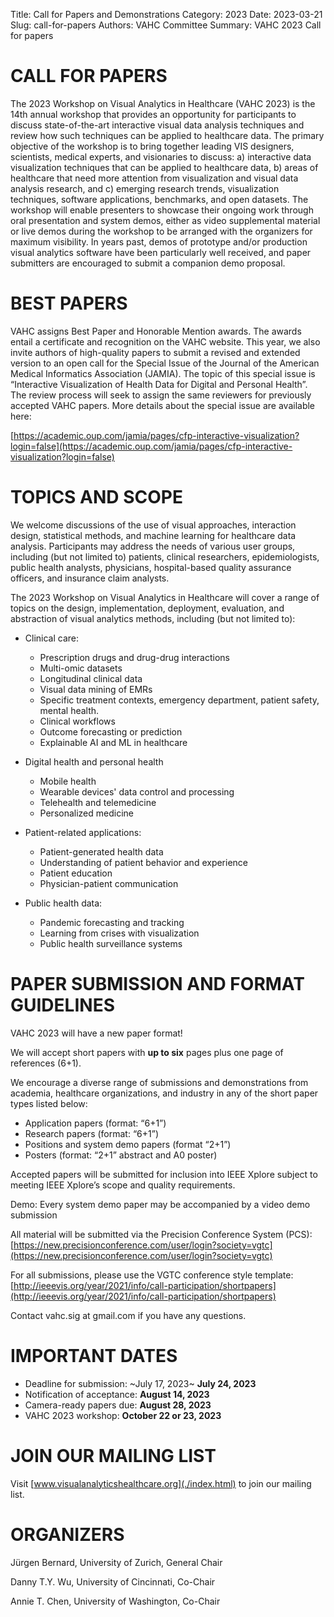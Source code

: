 Title: Call for Papers and Demonstrations
Category: 2023
Date: 2023-03-21
Slug: call-for-papers
Authors: VAHC Committee
Summary: VAHC 2023 Call for papers


CALL FOR PAPERS
============================================

The 2023 Workshop on Visual Analytics in Healthcare (VAHC 2023) is the 14th annual workshop that provides an opportunity for participants to discuss state-of-the-art interactive visual data analysis techniques and review how such techniques can be applied to healthcare data. The primary objective of the workshop is to bring together leading VIS designers, scientists, medical experts, and visionaries to discuss: a) interactive data visualization techniques that can be applied to healthcare data, b) areas of healthcare that need more attention from visualization and visual data analysis research, and c) emerging research trends, visualization techniques, software applications, benchmarks, and open datasets. The workshop will enable presenters to showcase their ongoing work through oral presentation and system demos, either as video supplemental material or live demos during the workshop to be arranged with the organizers for maximum visibility. In years past, demos of prototype and/or production visual analytics software have been particularly well received, and paper submitters are encouraged to submit a companion demo proposal.


BEST PAPERS
===========

VAHC assigns Best Paper and Honorable Mention awards. The awards entail a certificate and recognition on the VAHC website. This year, we also invite authors of high-quality papers to submit a revised and extended version to an open call for the Special Issue of the Journal of the American Medical Informatics Association (JAMIA). The topic of this special issue is “Interactive Visualization of Health Data for Digital and Personal Health”. The review process will seek to assign the same reviewers for previously accepted VAHC papers. More details about the special issue are available here:

[https://academic.oup.com/jamia/pages/cfp-interactive-visualization?login=false](https://academic.oup.com/jamia/pages/cfp-interactive-visualization?login=false)

TOPICS AND SCOPE
================

We welcome discussions of the use of visual approaches, interaction design, statistical methods, and machine learning for healthcare data analysis. Participants may address the needs of various user groups, including (but not limited to) patients, clinical researchers, epidemiologists, public health analysts, physicians, hospital-based quality assurance officers, and insurance claim analysts.

The 2023 Workshop on Visual Analytics in Healthcare will cover a range of topics on the design, implementation, deployment, evaluation, and abstraction of visual analytics methods, including (but not limited to):

- Clinical care:
    - Prescription drugs and drug-drug interactions
    - Multi-omic datasets
    - Longitudinal clinical data
    - Visual data mining of EMRs
    - Specific treatment contexts, emergency department, patient safety, mental health.
    - Clinical workflows
    - Outcome forecasting or prediction
    - Explainable AI and ML in healthcare 

- Digital health and personal health
    - Mobile health
    - Wearable devices' data control and processing
    - Telehealth and telemedicine
    - Personalized medicine

- Patient-related applications:
    - Patient-generated health data
    - Understanding of patient behavior and experience 
    - Patient education
    - Physician-patient communication

- Public health data: 
    - Pandemic forecasting and tracking
    - Learning from crises with visualization
    - Public health surveillance systems



PAPER SUBMISSION AND FORMAT GUIDELINES
======================================

VAHC 2023 will have a new paper format!

We will accept short papers with **up to six** pages plus one page of references (6+1). 

We encourage a diverse range of submissions and demonstrations from academia, healthcare organizations, and industry in any of the short paper types listed below: 

- Application papers (format: “6+1”)
- Research papers (format: “6+1”)
- Positions and system demo papers (format “2+1”)
- Posters (format: “2+1” abstract and A0 poster)

Accepted papers will be submitted for inclusion into IEEE Xplore subject to meeting IEEE Xplore’s scope and quality requirements.

Demo: Every system demo paper may be accompanied by a video demo submission

All material will be submitted via the Precision Conference System (PCS):
[https://new.precisionconference.com/user/login?society=vgtc](https://new.precisionconference.com/user/login?society=vgtc)

For all submissions, please use the VGTC conference style template: 
[http://ieeevis.org/year/2021/info/call-participation/shortpapers](http://ieeevis.org/year/2021/info/call-participation/shortpapers)


Contact vahc.sig at gmail.com if you have any questions.


IMPORTANT DATES
===============

- Deadline for submission: ~July 17, 2023~ **July 24, 2023**
- Notification of acceptance: **August 14, 2023**
- Camera-ready papers due: **August 28, 2023**
- VAHC 2023 workshop: **October 22 or 23, 2023**


JOIN OUR MAILING LIST
===

Visit [www.visualanalyticshealthcare.org](./index.html) to join our mailing list.


ORGANIZERS
===

Jürgen Bernard, University of Zurich, General Chair

Danny T.Y. Wu, University of Cincinnati, Co-Chair

Annie T. Chen, University of Washington, Co-Chair
